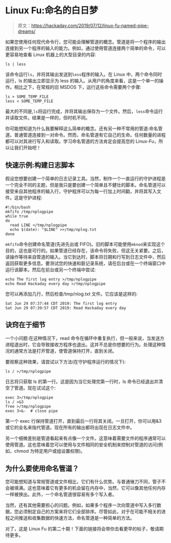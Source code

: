 # Linux Fu:命名的白日梦

> 原文：<https://hackaday.com/2019/07/12/linux-fu-named-pipe-dreams/>

如果您使用任何现代命令行，您可能会理解管道的概念。管道是将一个程序的输出连接到另一个程序的输入的能力。例如，通过使用管道连接两个简单的命令，可以更容易地查看 Linux 机器上的大型目录的内容:

```
ls | less
```

该命令运行`ls`，并将其输出发送到`less`程序的输入。在 Linux 中，两个命令同时运行，ls 的输出立即显示为 less 的输入。从用户的角度来看，这是一个单一的操作。相比之下，在常规的旧 MSDOS 下，运行这些命令需要两个步骤:

```
ls > SOME_TEMP_FILE
less < SOME_TEMP_FILE
```

最大的不同是,`ls`将运行完成，并将其输出保存为一个文件。然后，`less`命令运行并读取文件。结果是一样的，但时机不同。

你可能想知道为什么我要解释这么简单的概念。还有另一种不常用的管道:命名管道。普通管道连接到一对命令。然而，命名管道有它自己的生命。任何数量的进程都可以对其进行写入和读取。学习命名管道的方法肯定会提高您的 Linux-Fu，所以让我们开始吧！

## 快速示例:构建日志脚本

假设您想要创建一个简单的日志记录工具。当然，制作一个一直运行的守护进程是一个完全不同的主题，但是我只是要创建一个简单且不健壮的脚本。命名管道可以接受来自其他程序的输入行，守护程序可以为每一行加上时间戳，并将其写入文件。这是守护进程:

```
#!/bin/bash
mkfifo /tmp/nplogpipe
while true
do
  read LINE </tmp/nplogpipe
  echo $(date): "$LINE" >>/tmp/nplog.txt
done
```

`mkfifo`命令创建命名管道(先进先出或 FIFO)。旧的脚本可能使用`mknod`来实现这个目的，这也是可行的。如果管道已经存在，该命令将失败，但这无关紧要。之后，读操作等待来自管道的输入。当它到达时，脚本将日期和行写到日志文件中，然后返回获取更多信息。要测试您的快速和脏记录系统，请在后台或在一个终端窗口中运行该脚本。然后在前台或另一个终端中尝试:

```
echo The first log entry >/tmp/nplogpipe
echo Read Hackaday every day >/tmp/nplogpipe
```

您可以再添加几行，然后检查/tmp/nlog.txt 文件。它应该是这样的:

```
Sat Jun 29 07:37:44 CDT 2019: The first log entry
Sat Jun 29 07:39:57 CDT 2019: Read Hackaday every day
```

## 诀窍在于细节

一个小问题:在这种情况下，read 命令在循环中重复执行，但一般来说，当发送方进程退出时，它会导致接收方程序也退出。这并不总是你想要的行为。处理这种情况的通常方法是打开管道，使管道保持打开，直到关闭。

要观察这种效果，请尝试以下方法(在守护程序运行的情况下):

```
ls / >/tmp/nplogpipe
```

日志将只获取 ls 的第一行。这是因为当它处理完第一行时，ls 命令已经退出并清空了管道。现在试试这个:

```
exec 3>/tmp/nplogpipe
ls / >&3
free >/tmp/nplogpipe
exec 3>&-  # close pipe
```

第一个 exec 行保持管道打开，直到最后一行将其关闭。一旦打开，你可以用&3 或它的全名来指代管道。现在所有的输出都将出现在日志文件中。

另一个细微差别是管道看起来有点像一个文件。这意味着需要文件的程序通常可以使用管道。这也意味着您可以使用与文件相同的安全机制来控制对管道的访问(例如，chmod 为特定用户或组设置权限)。

## 为什么要使用命名管道？

您可能想知道与常规管道或文件相比，它们有什么优势。与普通锉刀不同，管子不会被填满。这也意味着它有更多的机会留在内存中，当然，它可以像其他任何内存一样被换出。此外，一个命名管道很容易有多个写入者。

当然，还有其他需要担心的问题。例如，如果多个程序一次向管道中写入多行数据，您必须制定自己的方案来将它们全部排序。尽管如此，对于在可能不相关的进程之间推送和收集数据的快速方法，命名管道是一种简单的方法。

对了，这是 Linux Fu 的第二十期！下面的链接将会带你去看更早的帖子，敬请期待更多。
